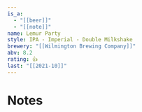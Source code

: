 ```yaml
---
is_a:
  - "[[beer]]"
  - "[[note]]"
name: Lemur Party
style: IPA - Imperial - Double Milkshake
brewery: "[[Wilmington Brewing Company]]"
abv: 8.2
rating: 👍
last: "[[2021-10]]"
---
```

# Notes

